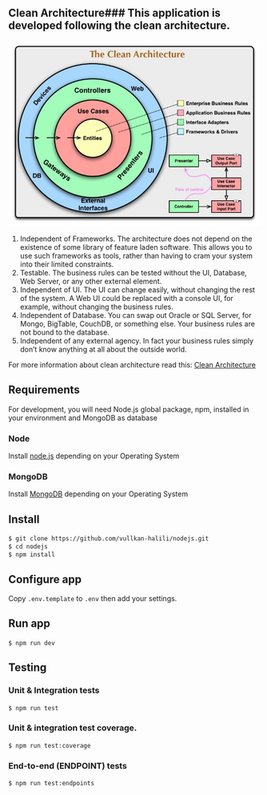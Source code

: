 ## Clean Architecture### This application is developed following the clean architecture.
![alt text](https://raw.githubusercontent.com/vullkan-halili/nodejs/master/images/CleanArchitecture.jpg)
1. Independent of Frameworks. The architecture does not depend on the existence of some library of feature laden software. This allows you to use such frameworks as tools, rather than having to cram your system into their limited constraints.
2. Testable. The business rules can be tested without the UI, Database, Web Server, or any other external element.
3. Independent of UI. The UI can change easily, without changing the rest of the system. A Web UI could be replaced with a console UI, for example, without changing the business rules.
4. Independent of Database. You can swap out Oracle or SQL Server, for Mongo, BigTable, CouchDB, or something else. Your business rules are not bound to the database.
5. Independent of any external agency. In fact your business rules simply don’t know anything at all about the outside world.

For more information about clean architecture read this: [Clean Architecture](https://blog.cleancoder.com/uncle-bob/2012/08/13/the-clean-architecture.html)

## Requirements

For development, you will need Node.js global package, npm, installed in your environment and MongoDB as database

### Node
Install [node.js](https://nodejs.org) depending on your Operating System

### MongoDB
Install [MongoDB](https://docs.mongodb.com/manual/installation/) depending on your Operating System

## Install
    $ git clone https://github.com/vullkan-halili/nodejs.git
    $ cd nodejs
    $ npm install

## Configure app
Copy `.env.template` to `.env` then add your settings.

## Run app
    $ npm run dev

## Testing

### Unit & Integration tests
    $ npm run test

### Unit & integration test coverage.
    $ npm run test:coverage

### End-to-end (ENDPOINT) tests
    $ npm run test:endpoints
